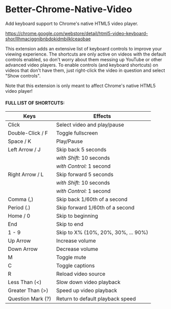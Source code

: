 # Better-Chrome-Native-Video

Add keyboard support to Chrome's native HTML5 video player.

https://chrome.google.com/webstore/detail/html5-video-keyboard-shor/llhmaciggnibnbdokidmbilklceaobae

This extension adds an extensive list of keyboard controls to improve your viewing experience. The shortcuts are only active on videos with the default controls enabled, so don't worry about them messing up YouTube or other advanced video players. To enable controls (and keyboard shortcuts) on videos that don't have them, just right-click the video in question and select "Show controls".

Note that this extension is only meant to affect Chrome's native HTML5 video player!

#### FULL LIST OF SHORTCUTS:

| Keys              | Effects                                 |
| ----------------- | --------------------------------------- |
| Click             | Select video and play/pause             |
| Double-Click / F  | Toggle fullscreen                       |
| Space / K         | Play/Pause                              |
| Left Arrow / J    | Skip back 5 seconds                     |
|                   | *with Shift:* 10 seconds                |
|                   | *with Control:* 1 second                |
| Right Arrow / L   | Skip forward 5 seconds                  |
|                   | *with Shift:* 10 seconds                |
|                   | *with Control:* 1 second                |
| Comma (,)         | Skip back 1/60th of a second            |
| Period (.)        | Skip forward 1/60th of a second         |
| Home / 0          | Skip to beginning                       |
| End               | Skip to end                             |
| 1 - 9             | Skip to X% (10%, 20%, 30%, ... 90%)     |
| Up Arrow          | Increase volume                         |
| Down Arrow        | Decrease volume                         |
| M                 | Toggle mute                             |
| C                 | Toggle captions                         |
| R                 | Reload video source                     |
| Less Than (<)     | Slow down video playback                |
| Greater Than (>)  | Speed up video playback                 |
| Question Mark (?) | Return to default playback speed        |
